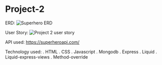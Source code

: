 # Project-2

ERD:
![Superhero ERD](https://user-images.githubusercontent.com/68292255/158258139-5cf46f9b-83a6-4b09-a5c7-7d064ddbfa51.jpeg)


User Story:
![Project 2 user story](https://user-images.githubusercontent.com/68292255/158256939-d97459f6-4a20-4e56-840d-fda83ed1f28a.jpeg)


API used: https://superheroapi.com/


Technology used:
  . HTML
  . CSS
  . Javascript
  . Mongodb
  . Express
  . Liquid
  . Liquid-express-views
  . Method-override
